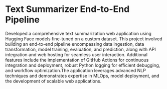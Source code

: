 # Text Summarizer End-to-End Pipeline 

Developed a comprehensive text summarization web application using Hugging Face models fine-tuned on a custom dataset. This project involved building an end-to-end pipeline encompassing data ingestion, data transformation, model training, evaluation, and prediction, along with API integration and web hosting for seamless user interaction. Additional features include the implementation of GitHub Actions for continuous integration and deployment, robust Python logging for efficient debugging, and workflow optimization.The application leverages advanced NLP techniques and demonstrates expertise in MLOps, model deployment, and the development of scalable web applications.
